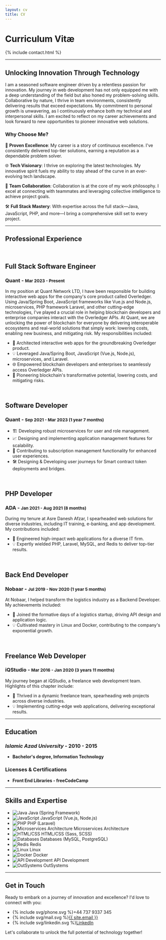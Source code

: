 ```yaml
---
layout: cv
title: CV
---
```


# Curriculum Vitæ

{% include contact.html %}

---

## Unlocking Innovation Through Technology

I am a seasoned software engineer driven by a relentless passion for innovation. My journey in web development has not only equipped me with a deep understanding of the field but also honed my problem-solving skills. Collaborative by nature, I thrive in team environments, consistently delivering results that exceed expectations. My commitment to personal growth is unwavering, as I continuously enhance both my technical and interpersonal skills. I am excited to reflect on my career achievements and look forward to new opportunities to pioneer innovative web solutions.


### **Why Choose Me?**

🚀 **Proven Excellence**: My career is a story of continuous excellence. I've consistently delivered top-tier solutions, earning a reputation as a dependable problem solver.

🌐 **Tech Visionary**: I thrive on exploring the latest technologies. My innovative spirit fuels my ability to stay ahead of the curve in an ever-evolving tech landscape.

🤝 **Team Collaboration**: Collaboration is at the core of my work philosophy. I excel at connecting with teammates and leveraging collective intelligence to achieve project goals.

🛠️ **Full Stack Mastery**: With expertise across the full stack—Java, JavaScript, PHP, and more—I bring a comprehensive skill set to every project.


--- 

## **Professional Experience**
<br />

## Full Stack Software Engineer
### **Quant** - <small>Mar 2023 - Present</small>



In my position at Quant Network LTD, I have been responsible for building interactive web apps for the company's core product called Overledger. Using Java/Spring Boot, JavaScript frameworks like Vue.js and Node.js, microservices, PHP framework Laravel, and other cutting-edge technologies, I've played a crucial role in helping blockchain developers and enterprise companies interact with the Overledger APIs. At Quant, we are unlocking the power of blockchain for everyone by delivering interoperable ecosystems and real-world solutions that simply work: lowering costs, enabling new business, and mitigating risk. My responsibilities included:

- 🚀 Architected interactive web apps for the groundbreaking Overledger product.
- 💡 Leveraged Java/Spring Boot, JavaScript (Vue.js, Node.js), microservices, and Laravel.
- 🌐 Empowered blockchain developers and enterprises to seamlessly access Overledger APIs.
- 🌟 Pioneering blockchain's transformative potential, lowering costs, and mitigating risks.

<br />

## Software Developer
### **Quant** - <small>Sep 2021 - Mar 2023 (1 year 7 months)</small>
- 🏗️ Developing robust microservices for user and role management.
- 📈 Designing and implementing application management features for scalability.
- 💼 Contributing to subscription management functionality for enhanced user experiences.
- 🛠️ Designing & Developing user journeys for Smart contract token deployments and bridges.

<br />

## PHP Developer
### **ADA** - <small>Jan 2021 - Aug 2021 (8 months)</small>
During my tenure at Asre Danesh Afzar, I spearheaded web solutions for diverse industries, including IT training, e-banking, and app development. My contributions included:

- 🚀 Engineered high-impact web applications for a diverse IT firm.
- 💡 Expertly wielded PHP, Laravel, MySQL, and Redis to deliver top-tier results.

<br />

## Back End Developer
### **Nobaar** - <small>Jul 2019 - Nov 2020 (1 year 5 months)</small>
At Nobaar, I helped transform the logistics industry as a Backend Developer. My achievements included:

- 🚀 Joined the formative days of a logistics startup, driving API design and application logic.
- 💡 Cultivated mastery in Linux and Docker, contributing to the company's exponential growth.

<br />

## Freelance Web Developer
### **iQStudio** - <small>Mar 2016 - Jan 2020 (3 years 11 months)</small>

My journey began at iQStudio, a freelance web development team. Highlights of this chapter include:

- 🚀 Thrived in a dynamic freelance team, spearheading web projects across diverse industries.
- 💡 Implementing cutting-edge web applications, delivering exceptional results.

---

## **Education**
### *Islamic Azad University* - 2010 - 2015
  - **Bachelor's degree, Information Technology**

### Licenses & Certifications
  - **Front End Libraries - freeCodeCamp**

---

## **Skills and Expertise**

- ![Java](https://img.icons8.com/color/24/000000/java-coffee-cup-logo.png) Java (Spring Framework)
- ![JavaScript](https://img.icons8.com/color/24/000000/javascript.png) JavaScript (Vue.js, Node.js)
- ![PHP](https://img.icons8.com/color/24/000000/php.png) PHP (Laravel)
- ![Microservices Architecture](https://img.icons8.com/color/24/000000/network.png) Microservices Architecture
- ![HTML/CSS](https://img.icons8.com/color/24/000000/html-5.png) HTML/CSS (Sass, SCSS)
- ![Databases](https://img.icons8.com/color/24/000000/database-restore.png) Databases (MySQL, PostgreSQL)
- ![Redis](https://img.icons8.com/color/24/000000/redis.png) Redis
- ![Linux](https://img.icons8.com/color/24/000000/linux.png) Linux
- ![Docker](https://img.icons8.com/color/24/000000/docker.png) Docker
- ![API Development](https://img.icons8.com/color/24/000000/api.png) API Development
- ![OutSystems](https://img.icons8.com/emoji/24/hollow-red-circle-emoji.png) OutSystems

---

## **Get in Touch**

Ready to embark on a journey of innovation and excellence? I'd love to connect with you:

- <span class="li-icon">{% include svg/phone.svg %}</span><span>+44 737 9337 345</span>
- <span class="li-icon">{% include svg/mail.svg %}</span><a href="mailto:{{ site.email }}">{{ site.email }}</a>
- <span class="li-icon">{% include svg/linkedin.svg %}</span><a href="https://www.linkedin.com/in/{{ site.linkedin_username }}">LinkedIn</a>

Let's collaborate to unlock the full potential of technology together!
